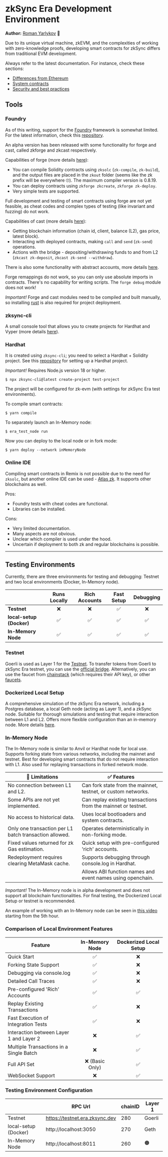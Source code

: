 # zkSync Era Development Environment

**Author:** [Roman Yarlykov](https://github.com/rlkvrv) 🧐

Due to its unique virtual machine, zkEVM, and the complexities of working with zero-knowledge proofs, developing smart contracts for zkSync differs from traditional EVM development.

Always refer to the latest documentation. For instance, check these sections:

-   [Differences from Ethereum](https://era.zksync.io/docs/reference/architecture/differences-with-ethereum.html)
-   [System contracts](https://era.zksync.io/docs/reference/architecture/system-contracts.html)
-   [Security and best practices](https://era.zksync.io/docs/dev/building-on-zksync/best-practices.html)

## Tools

### Foundry

As of this writing, support for the [Foundry](https://book.getfoundry.sh/) framework is somewhat limited. For the latest information, check this [repository](https://github.com/matter-labs/foundry-zksync).

An alpha version has been released with some functionality for forge and cast, called zkforge and zkcast respectively.

Capabilities of forge (more details [here](https://github.com/matter-labs/foundry-zksync/blob/main/docs/dev/zksync/zkforge-usage.md)):

-   You can compile Solidity contracts using `zksolc` (`zk-compile`, `zk-build`), and the output files are placed in the `zkout` folder (seems like the zk prefix will be everywhere 🙄). The maximum compiler version is 0.8.19.
-   You can deploy contracts using `zkforge zkcreate`, `zkforge zk-deploy`.
-   Very simple tests are supported.

Full development and testing of smart contracts using forge are not yet feasible, as cheat codes and complex types of testing (like invariant and fuzzing) do not work.

Capabilities of cast (more details [here](https://github.com/matter-labs/foundry-zksync/blob/main/docs/dev/zksync/zkcast-usage.md)):

-   Getting blockchain information (chain id, client, balance (L2), gas price, latest block).
-   Interacting with deployed contracts, making `call` and `send` (`zk-send`) operations.
-   Actions with the bridge - depositing/withdrawing funds to and from L2 (`zkcast zk-deposit`, `zkcast zk-send --withdraw`).

There is also some functionality with abstract accounts, more details [here](https://github.com/matter-labs/foundry-zksync/blob/main/docs/dev/zksync/zksync-aa-usage.md).

Forge remappings do not work, so you can only use absolute imports in contracts. There's no capability for writing scripts. The `forge debug` module does not work!

_Important!_ Forge and cast modules need to be compiled and built manually, so installing [rust](https://www.rust-lang.org/tools/install) is also required for project deployment.

### zksync-cli

A small console tool that allows you to create projects for Hardhat and Vyper (more details [here](https://github.com/dutterbutter/zksync-devKit/blob/main/docs/tooling/zksync-cli.md)).

### Hardhat

It is created using `zksync-cli`; you need to select a Hardhat + Solidity project. See this [repository](https://github.com/dutterbutter/zksync-devKit/blob/main/docs/test-and-debug/hardhat.md) for setting up a Hardhat project.

_Important!_ Requires Node.js version 18 or higher.

```shell
$ npx zksync-cli@latest create-project test-project
```

The project will be configured for zk-evm (with settings for zkSync Era test environments).

To compile smart contracts:

```shell
$ yarn compile
```

To separately launch an In-Memory node:

```sell
$ era_test_node run
```

Now you can deploy to the local node or in fork mode:

```shell
$ yarn deploy --network inMemoryNode
```

### Online IDE

Compiling smart contracts in Remix is not possible due to the need for `zksolc`, but another online IDE can be used - [Atlas zk](https://app.atlaszk.com/ide). It supports other blockchains as well.

Pros:
- Foundry tests with cheat codes are functional.
- Libraries can be installed.

Cons:
- Very limited documentation.
- Many aspects are not obvious.
- Unclear which compiler is used under the hood.
- Uncertain if deployment to both zk and regular blockchains is possible.

---

## Testing Environments

Currently, there are three environments for testing and debugging: Testnet and two local environments (Docker, In-Memory node).

|                          | Runs Locally | Rich Accounts | Fast Setup | Debugging |
| ------------------------ | :----------: | :-----------: | :--------: | :-------: |
| **Testnet**              |      ❌      |      ❌       |     ✅     |    ❌     |
| **local-setup (Docker)** |      ✅      |      ✅       |     ✅     |    ✅     |
| **In-Memory Node**       |      ✅      |      ✅       |     ✅     |    ✅     |

### Testnet

Goerli is used as Layer 1 for the [Testnet](https://goerli.explorer.zksync.io/). To transfer tokens from Goerli to zkSync Era testnet, you can use the [official bridge](https://portal.txsync.io/bridge/?network=era-goerli). Alternatively, you can use the faucet from [chainstack](https://faucet.chainstack.com/zksync-testnet-faucet) (which requires their API key), or other [faucets](https://era.zksync.io/docs/reference/troubleshooting/faq.html#how-do-i-request-funds-for-testnet).

### Dockerized Local Setup

A comprehensive simulation of the zkSync Era network, including a Postgres database, a local Geth node (acting as Layer 1), and a zkSync node. Suitable for thorough simulations and testing that require interaction between L1 and L2. Offers more flexible configuration than an in-memory node.
More details [here](https://github.com/dutterbutter/zksync-devKit/blob/main/docs/test-and-debug/dockerized-l1-l2-nodes.md).

### In-Memory Node

The In-Memory node is similar to Anvil or Hardhat node for local use. Supports forking state from various networks, including the mainnet and testnet. Best for developing smart contracts that do not require interaction with L1. Also used for replaying transactions in forked network mode.

| 🚫 Limitations                                       | ✅ Features                                                                       |
| ---------------------------------------------------- | --------------------------------------------------------------------------------- |
| No connection between L1 and L2.                     | Can fork state from the mainnet, testnet, or custom networks.                     |
| Some APIs are not yet implemented.                   | Can replay existing transactions from the mainnet or testnet.                     |
| No access to historical data.                        | Uses local bootloaders and system contracts.                                      |
| Only one transaction per L1 batch transaction allowed. | Operates deterministically in non-forking mode.                                   |
| Fixed values returned for zk Gas estimation.         | Quick setup with pre-configured 'rich' accounts.                                  |
| Redeployment requires clearing MetaMask cache.       | Supports debugging through console.log in Hardhat.                                |
|                                                      | Allows ABI function names and event names using openchain.                        |

_Important!_ The In-Memory node is in alpha development and does not support all blockchain functionalities. For final testing, the Dockerized Local Setup or testnet is recommended.

An example of working with an In-Memory node can be seen in [this video](https://www.youtube.com/watch?v=tDFA8cnHoCY) starting from the 5th hour.

### Comparison of Local Environment Features

| Feature                                            |   In-Memory Node   | Dockerized Local Setup |
| -------------------------------------------------- | :---------------: | :-------------------: |
| Quick Start                                        |         ✅         |           ❌          |
| Forking State Support                              |         ✅         |           ❌          |
| Debugging via console.log                          |         ✅         |           ❌          |
| Detailed Call Traces                               |         ✅         |           ❌          |
| Pre-configured 'Rich' Accounts                     |         ✅         |           ✅          |
| Replay Existing Transactions                       |         ✅         |           ❌          |
| Fast Execution of Integration Tests                |         ✅         |           ❌          |
| Interaction between Layer 1 and Layer 2            |         ❌         |           ✅          |
| Multiple Transactions in a Single Batch            |         ❌         |           ✅          |
| Full API Set                                       | ❌ (Basic Only)    |           ✅          |
| WebSocket Support                                  |         ❌         |           ✅          |

### Testing Environment Configuration

|                      | RPC Url                        | chainID | Layer 1 |
| -------------------- | ------------------------------ | ------- | ------- |
| Testnet              | https://testnet.era.zksync.dev | 280     | Goerli  |
| local-setup (Docker) | http://localhost:3050          | 270     | Geth    |
| In-Memory Node       | http://localhost:8011          | 260     | 🟠      |
